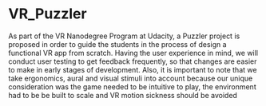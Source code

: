 # VR_Puzzler
As part of the VR Nanodegree Program at Udacity,  a Puzzler project is proposed in order to guide the students in the process of design a functional VR app from scratch. Having the user experience in mind, we will conduct user testing to get feedback frequently, so that changes are easier to make in early stages of development. Also, it is important to note that we take ergonomics, aural and visual stimuli into account because our unique consideration was the game needed to be intuitive to play, the environment had to be be built to scale and VR motion sickness should be avoided
